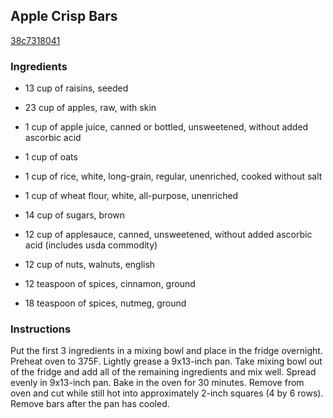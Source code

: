 ## Apple Crisp Bars

[38c7318041](http://www.food.com/recipe/apple-crisp-bars-66416)

### Ingredients

 - 13 cup of raisins, seeded

 - 23 cup of apples, raw, with skin

 - 1 cup of apple juice, canned or bottled, unsweetened, without added ascorbic acid

 - 1 cup of oats

 - 1 cup of rice, white, long-grain, regular, unenriched, cooked without salt

 - 1 cup of wheat flour, white, all-purpose, unenriched

 - 14 cup of sugars, brown

 - 12 cup of applesauce, canned, unsweetened, without added ascorbic acid (includes usda commodity)

 - 12 cup of nuts, walnuts, english

 - 12 teaspoon of spices, cinnamon, ground

 - 18 teaspoon of spices, nutmeg, ground

### Instructions

Put the first 3 ingredients in a mixing bowl and place in the fridge overnight. Preheat oven to 375F. Lightly grease a 9x13-inch pan. Take mixing bowl out of the fridge and add all of the remaining ingredients and mix well. Spread evenly in 9x13-inch pan. Bake in the oven for 30 minutes. Remove from oven and cut while still hot into approximately 2-inch squares (4 by 6 rows). Remove bars after the pan has cooled.
